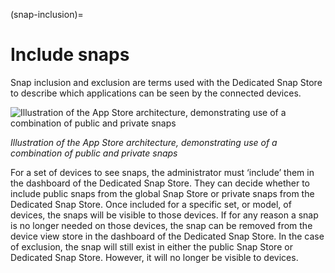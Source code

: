 (snap-inclusion)=
# Include snaps

Snap inclusion and exclusion are terms used with the Dedicated Snap Store to describe which applications can be seen by the connected devices. 

![Illustration of the App Store architecture, demonstrating use of a combination of public and private snaps](/images/snap-inclusion.png)

*Illustration of the App Store architecture, demonstrating use of a combination of public and private snaps*

For a set of devices to see snaps, the administrator must ‘include’ them in the dashboard of the Dedicated Snap Store. They can decide whether to include public snaps from the global Snap Store or private snaps from the Dedicated Snap Store. Once included for a specific set, or model, of devices, the snaps will be visible to those devices. If for any reason a snap is no longer needed on those devices, the snap can be removed from the device view store in the dashboard of the Dedicated Snap Store. In the case of exclusion, the snap will still exist in either the public Snap Store or Dedicated Snap Store. However, it will no longer be visible to devices.
